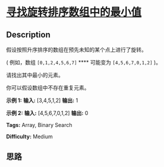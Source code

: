 # [寻找旋转排序数组中的最小值][title]

## Description

假设按照升序排序的数组在预先未知的某个点上进行了旋转。

( 例如，数组 `[0,1,2,4,5,6,7]` **** 可能变为 `[4,5,6,7,0,1,2]` )。

请找出其中最小的元素。

你可以假设数组中不存在重复元素。

**示例 1:**
            **输入:** [3,4,5,1,2]    **输出:** 1

**示例 2:**
            **输入:** [4,5,6,7,0,1,2]    **输出:** 0


**Tags:** Array, Binary Search

**Difficulty:** Medium

## 思路

[title]: https://leetcode-cn.com/problems/find-minimum-in-rotated-sorted-array
